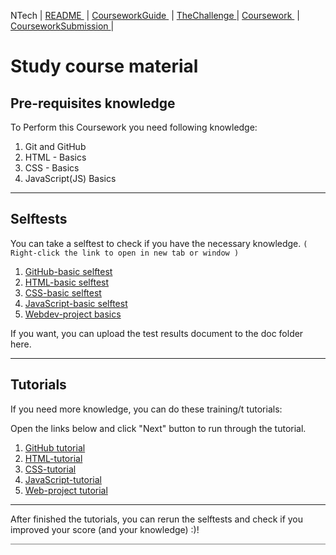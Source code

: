  NTech | [README ](README.md) | [CourseworkGuide ](CourseworkGuide.md) | [TheChallenge ](TheChallenge.md) | [Coursework ](Coursework.md) | [CourseworkSubmission ](CoursesworkSubmission.md) |
 
# Study course material

## Pre-requisites knowledge

To Perform this Coursework you need following knowledge:

1. Git and GitHub
1. HTML - Basics
1. CSS - Basics
1. JavaScript(JS) Basics

---

## Selftests

You can take a selftest to check if you have the necessary knowledge. <code>( Right-click the link to open in new tab or window )</code>

1. [GitHub-basic selftest](https://www.w3schools.com/git/git_quiz.asp?remote=github)
2. [HTML-basic selftest](https://www.w3schools.com/html/html_quiz.asp)
3. [CSS-basic selftest](https://www.w3schools.com/css/css_quiz.asp)
4. [JavaScript-basic selftest](https://www.w3schools.com/js/js_quiz.asp)
5. [Webdev-project basics](https://......)

If you want, you can upload the test results document to the doc folder here.

---

## Tutorials

If you need more knowledge, you can do these training/t tutorials:

Open the links below and click "Next" button to run through the tutorial.

1. [GitHub tutorial](https://www.w3schools.com/git/git_intro.asp?remote=github)
1. [HTML-tutorial](https://www.w3schools.com/html/default.asp) 
1. [CSS-tutorial](https://www.w3schools.com/css/default.asp)
1. [JavaScript-tutorial](https://www.w3schools.com/js/default.asp)
1. [Web-project tutorial](https://...)

---

After finished the tutorials, you can rerun the selftests and check if you improved your score (and your knowledge) :)!

<hr style="background: gray" /> 
